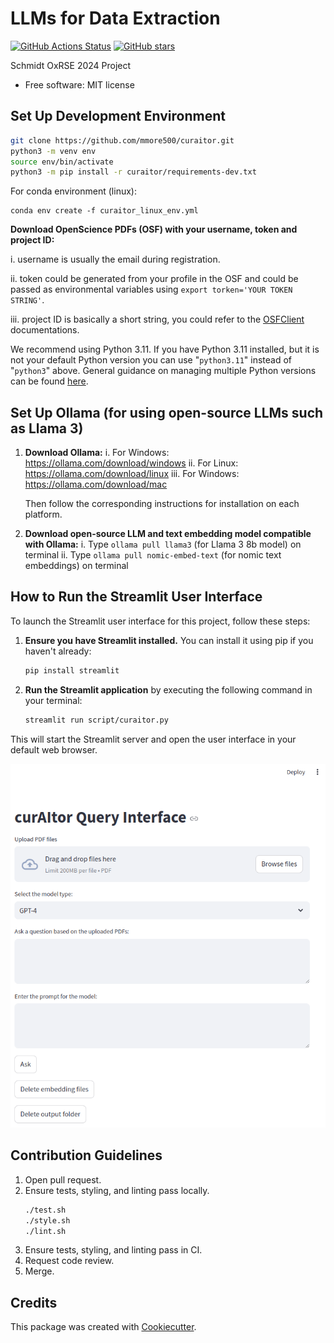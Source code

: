 # LLMs for Data Extraction


[![GitHub Actions Status](https://github.com/mmore500/curaitor/actions/workflows/ci.yaml/badge.svg)](https://github.com/mmore500/curaitor/actions/workflows/ci/)
[![GitHub stars](https://img.shields.io/github/stars/mmore500/curaitor.svg?style=flat-square&logo=github&label=Stars&logoColor=white)](https://github.com/mmore500/curaitor)

Schmidt OxRSE 2024 Project

-   Free software: MIT license

## Set Up Development Environment

```bash
git clone https://github.com/mmore500/curaitor.git
python3 -m venv env
source env/bin/activate
python3 -m pip install -r curaitor/requirements-dev.txt
```

For conda environment (linux):
```
conda env create -f curaitor_linux_env.yml
```

**Download OpenScience PDFs (OSF) with your username, token and project ID:**

   i. username is usually the email during registration.

   ii. token could be generated from your profile in the OSF and could be passed as environmental variables using
   `export torken='YOUR TOKEN STRING'`. 

   iii. project ID is basically a short string, you could refer to the [OSFClient](https://osfclient.readthedocs.io/en/latest/cli-usage.html) documentations. 

We recommend using Python 3.11.
If you have Python 3.11 installed, but it is not your default Python version you can use "`python3.11`" instead of "`python3`" above. 
General guidance on managing multiple Python versions can be found [here](https://realpython.com/intro-to-pyenv/).


## Set Up Ollama (for using open-source LLMs such as Llama 3)

1. **Download Ollama:**
   i. For Windows: <https://ollama.com/download/windows>
   ii. For Linux: <https://ollama.com/download/linux>
   iii. For Windows: <https://ollama.com/download/mac>

   Then follow the corresponding instructions for installation on each platform.

2. **Download open-source LLM and text embedding model compatible with Ollama:**
   i. Type `ollama pull llama3` (for Llama 3 8b model) on terminal
   ii. Type `ollama pull nomic-embed-text` (for nomic text embeddings) on terminal

## How to Run the Streamlit User Interface

To launch the Streamlit user interface for this project, follow these steps:

1. **Ensure you have Streamlit installed.** You can install it using pip if you haven't already:

    ```sh
    pip install streamlit
    ```

2. **Run the Streamlit application** by executing the following command in your terminal:

    ```sh
    streamlit run script/curaitor.py
    ```

This will start the Streamlit server and open the user interface in your default web browser.

![Streamlit UI Screenshot](curaitor.png)


## Contribution Guidelines

1. Open pull request.
2. Ensure tests, styling, and linting pass locally.
   ```bash
   ./test.sh
   ./style.sh
   ./lint.sh
   ``` 
3. Ensure tests, styling, and linting pass in CI.
4. Request code review.
5. Merge.

## Credits

This package was created with [Cookiecutter](https://github.com/audreyr/cookiecutter).
